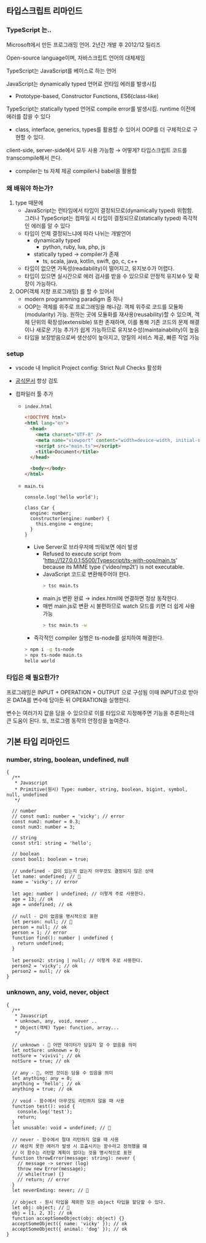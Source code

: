 ﻿## 타입스크립트 리마인드

### TypeScript 는..

Microsoft에서 만든 프로그래밍 언어. 2년간 개발 후 2012/12 릴리즈

Open-source language이며, 자바스크립트 언어의 대체제임

TypeScript는 JavaScript를 베이스로 하는 언어

JavaScript는 dynamically typed 언어로 런타임 에러를 발생시킴

- Prototype-based, Constructor Functions, ES6(class-like)

TypeScript는 statically typed 언어로 compile error를 발생시킴. runtime 이전에 에러를 잡을 수 있다

- class, interface, generics, types를 활용할 수 있어서 OOP를 더 구체적으로 구현할 수 있다.

client-side, server-side에서 모두 사용 가능함 → 어떻게? 타입스크립트 코드를 transcompile해서 쓴다.

- compiler는 ts 자체 제공 compiler나 babel을 활용함

### 왜 배워야 하는가?

1. type 때문에
   - JavaScript는 런타임에서 타입이 결정되므로(dynamically typed) 위험함.
     그러나 TypeScript는 컴파일 시 타입이 결정되므로(statically typed) 즉각적인 에러를 알 수 있다
   - 타입이 언제 결정되느냐에 따라 나뉘는 개발언어
     - dynamically typed
       - python, ruby, lua, php, js
     - statically typed → compiler가 존재
       - ts, scala, java, kotlin, swift, go, c, c++
   - 타입이 없으면 가독성(readability)이 떨어지고, 유지보수가 어렵다.
   - 타입이 있으면 실시간으로 에러 검사를 받을 수 있으므로 안정적 유지보수 및 확장이 가능하다.
2. OOP(객체 지향 프로그래밍) 를 할 수 있어서
   - modern programming paradigm 중 하나
   - OOP는 객체를 위주로 프로그래밍을 해나감. 객체 위주로 코드를 모듈화(modularity) 가능. 원하는 곳에 모듈화를 재사용(reusability)할 수 있으며, 객체 단위의 확장성(extensible) 또한 존재하며, 이를 통해 기존 코드의 문제 해결이나 새로운 기능 추가가 쉽게 가능하므로 유지보수성(maintainability)이 높음
   - 타입을 보장받음으로써 생산성이 높아지고, 양질의 서비스 제공, 빠른 작업 가능

### setup

- vscode 내 Implicit Project config: Strict Null Checks 활성화
- [공식문서](https://www.typescriptlang.org/download) 항상 검토
- 컴파일러 툴 추가

  - `index.html`

    ```html
    <!DOCTYPE html>
    <html lang="en">
      <head>
        <meta charset="UTF-8" />
        <meta name="viewport" content="width=device-width, initial-scale=1.0" />
        <script src="main.ts"></script>
        <title>Document</title>
      </head>

      <body></body>
    </html>
    ```

  - `main.ts`

    ```tsx
    console.log('hello world');

    class Car {
      engine: number;
      constructor(engine: number) {
        this.engine = engine;
      }
    }
    ```

    - Live Server로 브라우저에 띄워보면 에러 발생
      - Refused to execute script from 'http://127.0.0.1:5500/Typescript/ts-with-oop/main.ts' because its MIME type ('video/mp2t') is not executable.
      - JavaScript 코드로 변환해주어야 한다.
        ```bash
        > tsc main.ts
        ```
      - main.js 변환 완료 → index.html에 연결하면 정상 동작한다.
      - 매번 main.js로 변환 시 불편하므로 watch 모드를 키면 더 쉽게 사용 가능
        ```bash
        > tsc main.ts -w
        ```
    - 즉각적인 compiler 실행은 ts-node를 설치하여 해결한다.

    ```bash
    > npm i -g ts-node
    > npx ts-node main.ts
    hello world
    ```

### 타입은 왜 필요한가?

프로그래밍은 INPUT + OPERATION + OUTPUT 으로 구성됨
이때 INPUT으로 받아온 DATA를 변수에 담아둔 뒤 OPERATION을 실행한다.

변수는 여러가지 값을 담을 수 있으므로 이를 타입으로 지정해주면 기능을 추론하는데 큰 도움이 된다.
또, 프로그램 동작의 안정성을 높여준다.

## 기본 타입 리마인드

### number, string, boolean, undefined, null

```tsx
{
  /**
   * Javascript
   * Primitive(원시) Type: number, string, boolean, bigint, symbol, null, undefined
   */

  // number
  // const num1: number = 'vicky'; // error
  const num2: number = 0.3;
  const num3: number = 3;

  // string
  const str1: string = 'hello';

  // boolean
  const bool1: boolean = true;

  // undefined - 값이 있는지 없는지 아무것도 결정되지 않은 상태
  let name: undefined; // 💩
  name = 'vicky'; // error

  let age: number | undefined; // 이렇게 주로 사용한다.
  age = 13; // ok
  age = undefined; // ok

  // null - 값이 없음을 명시적으로 표현
  let person: null; // 💩
  person = null; // ok
  person = 1; // error
  function find(): number | undefined {
    return undefined;
  }

  let person2: string | null; // 이렇게 주로 사용한다.
  person2 = 'vicky'; // ok
  person2 = null; // ok
}
```

### unknown, any, void, never, object

```tsx
{
  /**
   * Javascript
   * unknown, any, void, never ..
   * Object(객체) Type: function, array...
   */

  // unknown - 💩 어떤 데이터가 담길지 알 수 없음을 의미
  let notSure: unknown = 0;
  notSure = 'vivivi'; // ok
  notSure = true; // ok

  // any - 💩, 어떤 것이든 담을 수 있음을 의미
  let anything: any = 0;
  anything = 'hello'; // ok
  anything = true; // ok

  // void - 함수에서 아무것도 리턴하지 않을 때 사용
  function test(): void {
    console.log('test');
    return;
  }
  let unusable: void = undefined; // 💩

  // never - 함수에서 절대 리턴하지 않을 때 사용
  // 예상치 못한 에러가 발생 시 호출시키는 함수라고 정의했을 떄
  // 이 함수는 리턴할 계획이 없다는 것을 명시적으로 표현
  function throwError(message: string): never {
    // message -> server (log)
    throw new Error(message);
    // while(true) {}
    // return; // error
  }
  let neverEnding: never; // 💩

  // object - 원시 타입을 제외한 모든 object 타입을 할당할 수 있다.
  let obj: object; // 💩
  obj = [1, 2, 3]; // ok
  function acceptSomeObject(obj: object) {}
  acceptSomeObject({ name: 'vicky' }); // ok
  acceptSomeObject({ animal: 'dog' }); // ok
}
```
